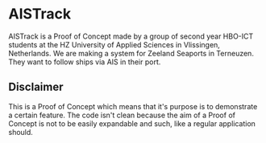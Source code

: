 # AISTrack
AISTrack is a Proof of Concept made by a group of second year HBO-ICT students at the HZ University of Applied Sciences in Vlissingen, Netherlands.
We are making a system for Zeeland Seaports in Terneuzen. They want to follow ships via AIS in their port.

## Disclaimer

This is a Proof of Concept which means that it's purpose is to demonstrate a certain feature.
The code isn't clean because the aim of a Proof of Concept is not to be easily expandable and such,
like a regular application should.
